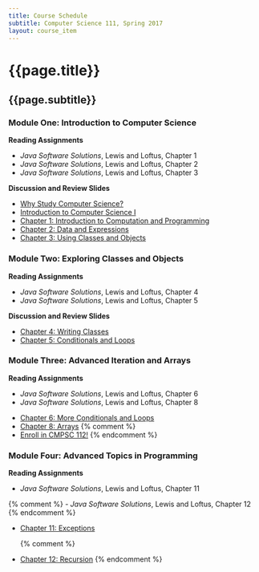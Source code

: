 ```yaml
---
title: Course Schedule
subtitle: Computer Science 111, Spring 2017
layout: course_item
---
```


# {{page.title}}
## {{page.subtitle}}

### Module One: Introduction to Computer Science

**Reading Assignments**

- <em>Java Software Solutions</em>, Lewis and Loftus, Chapter 1
- <em>Java Software Solutions</em>, Lewis and Loftus, Chapter 2
- <em>Java Software Solutions</em>, Lewis and Loftus, Chapter 3

**Discussion and Review Slides**

<ul>

<li> <a target="_blank" href ="{{site.baseurl}}teaching/cs111S2017/provide/slides/cs111_whystudycomputerscience.html">Why Study Computer Science?</a>
<li> <a target="_blank" href ="{{site.baseurl}}teaching/cs111S2017/provide/slides/cs111_introduction.html">Introduction to Computer Science I</a>
<li> <a target="_blank" href ="{{site.baseurl}}teaching/cs111S2017/provide/slides/cs111_chapter1.html">Chapter 1: Introduction to Computation and Programming</a>
<li> <a target="_blank" href ="{{site.baseurl}}teaching/cs111S2017/provide/slides/cs111_chapter2.html">Chapter 2: Data and Expressions</a>
<li> <a target="_blank" href ="{{site.baseurl}}teaching/cs111S2017/provide/slides/cs111_chapter3.html">Chapter 3: Using Classes and Objects</a>

</ul>

### Module Two: Exploring Classes and Objects

**Reading Assignments**

- <em>Java Software Solutions</em>, Lewis and Loftus, Chapter 4
- <em>Java Software Solutions</em>, Lewis and Loftus, Chapter 5

**Discussion and Review Slides**

<ul>

<li> <a target="_blank" href ="{{site.baseurl}}teaching/cs111S2017/provide/slides/cs111_chapter4.html">Chapter 4: Writing Classes</a>
<li> <a target="_blank" href ="{{site.baseurl}}teaching/cs111S2017/provide/slides/cs111_chapter5.html">Chapter 5: Conditionals and Loops</a>

</ul>

### Module Three: Advanced Iteration and Arrays

**Reading Assignments**

- <em>Java Software Solutions</em>, Lewis and Loftus, Chapter 6
- <em>Java Software Solutions</em>, Lewis and Loftus, Chapter 8

<ul>

  <li> <a target="_blank" href ="{{site.baseurl}}teaching/cs111S2017/provide/slides/cs111_chapter6.html">Chapter 6: More Conditionals and Loops</a>
  <li> <a target="_blank" href ="{{site.baseurl}}teaching/cs111S2017/provide/slides/cs111_chapter8.html">Chapter 8: Arrays</a>
  {% comment %} <li> <a target="_blank" href ="{{site.baseurl}}teaching/cs111S2017/provide/slides/cs111_advertise112.html">Enroll in CMPSC 112!</a> {% endcomment %}

</ul>

### Module Four: Advanced Topics in Programming

**Reading Assignments**

- <em>Java Software Solutions</em>, Lewis and Loftus, Chapter 11

{% comment %} - <em>Java Software Solutions</em>, Lewis and Loftus, Chapter 12 {% endcomment %}

<ul>

  <li> <a target="_blank" href ="{{site.baseurl}}teaching/cs111S2017/provide/slides/cs111_chapter11.html">Chapter 11: Exceptions</a>

  {% comment %} <li> <a target="_blank" href ="{{site.baseurl}}teaching/cs111S2017/provide/slides/cs111_chapter12.html">Chapter 12: Recursion</a> {% endcomment %}

</ul>
